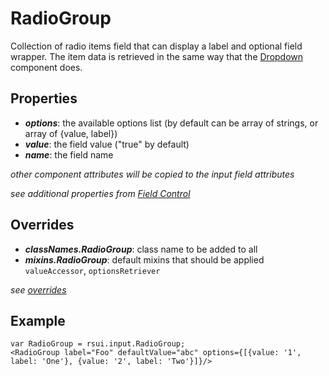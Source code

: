 RadioGroup
==========

Collection of radio items field that can display a label and optional field wrapper.  The item
data is retrieved in the same way that the [Dropdown](./Dropdown.md) component does.

Properties
----------
- ***options***: the available options list (by default can be array of strings, or array of {value, label})
- ***value***: the field value ("true" by default)
- ***name***: the field name

*other component attributes will be copied to the input field attributes*

*see additional properties from [Field Control](../form/Control.md)*

Overrides
---------
- ***classNames.RadioGroup***: class name to be added to all
- ***mixins.RadioGroup***: default mixins that should be applied
```valueAccessor```, ```optionsRetriever```

*see [overrides](./overrides.md)*

Example
--------
    var RadioGroup = rsui.input.RadioGroup;
    <RadioGroup label="Foo" defaultValue="abc" options={[{value: '1', label: 'One'}, {value: '2', label: 'Two'}]}/>